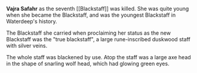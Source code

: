 **Vajra Safahr** as the seventh [[Blackstaff]] was killed. She was quite young when she became the Blackstaff, and was the youngest Blackstaff in Waterdeep's history.

The Blackstaff she carried when proclaiming her status as the new Blackstaff was the "true blackstaff", a large rune-inscribed duskwood staff with silver veins. 

The whole staff was blackened by use. Atop the staff was a large axe head in the shape of snarling wolf head, which had glowing green eyes.